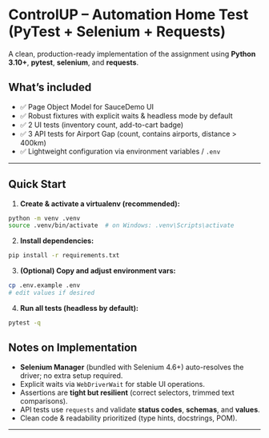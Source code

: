 # ControlUP – Automation Home Test (PyTest + Selenium + Requests)

A clean, production-ready implementation of the assignment using **Python 3.10+**, **pytest**, **selenium**, and **requests**.

## What’s included
- ✅ Page Object Model for SauceDemo UI
- ✅ Robust fixtures with explicit waits & headless mode by default
- ✅ 2 UI tests (inventory count, add-to-cart badge)
- ✅ 3 API tests for Airport Gap (count, contains airports, distance > 400km)
- ✅ Lightweight configuration via environment variables / `.env`

---

## Quick Start

1) **Create & activate a virtualenv (recommended):**
```bash
python -m venv .venv
source .venv/bin/activate  # on Windows: .venv\Scripts\activate
```

2) **Install dependencies:**
```bash
pip install -r requirements.txt
```

3) **(Optional) Copy and adjust environment vars:**
```bash
cp .env.example .env
# edit values if desired
```

4) **Run all tests (headless by default):**
```bash
pytest -q
```

## Notes on Implementation
- **Selenium Manager** (bundled with Selenium 4.6+) auto-resolves the driver; no extra setup required.
- Explicit waits via `WebDriverWait` for stable UI operations.
- Assertions are **tight but resilient** (correct selectors, trimmed text comparisons).
- API tests use `requests` and validate **status codes**, **schemas**, and **values**.
- Clean code & readability prioritized (type hints, docstrings, POM).

---
